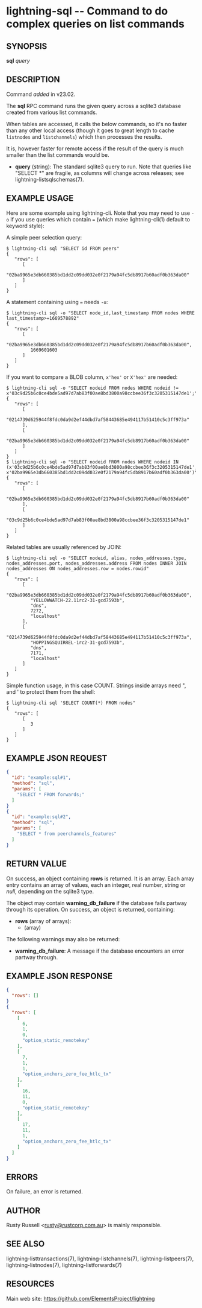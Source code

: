 lightning-sql -- Command to do complex queries on list commands
===============================================================

SYNOPSIS
--------

**sql** *query* 

DESCRIPTION
-----------

Command *added* in v23.02.

The **sql** RPC command runs the given query across a sqlite3 database created from various list commands.

When tables are accessed, it calls the below commands, so it's no faster than any other local access (though it goes to great length to cache `listnodes` and `listchannels`) which then processes the results.

It is, however faster for remote access if the result of the query is much smaller than the list commands would be.

- **query** (string): The standard sqlite3 query to run.
 Note that queries like "SELECT *" are fragile, as columns will change across releases; see lightning-listsqlschemas(7).

EXAMPLE USAGE
-------------

Here are some example using lightning-cli. Note that you may need to use `-o` if you use queries which contain `=` (which make lightning-cli(1) default to keyword style):

A simple peer selection query:

```shell
$ lightning-cli sql "SELECT id FROM peers"
{
   "rows": [
      [
         "02ba9965e3db660385bd1dd2c09dd032e0f2179a94fc5db8917b60adf0b363da00"
      ]
   ]
}
```

A statement containing using `=` needs `-o`:

```shell
$ lightning-cli sql -o "SELECT node_id,last_timestamp FROM nodes WHERE last_timestamp>=1669578892"
{
   "rows": [
      [
         "02ba9965e3db660385bd1dd2c09dd032e0f2179a94fc5db8917b60adf0b363da00",
         1669601603
      ]
   ]
}
```

If you want to compare a BLOB column, `x'hex'` or `X'hex'` are needed:

```shell
$ lightning-cli sql -o "SELECT nodeid FROM nodes WHERE nodeid != x'03c9d25b6c0ce4bde5ad97d7ab83f00ae8bd3800a98ccbee36f3c3205315147de1';"
{
   "rows": [
      [
         "0214739d625944f8fdc0da9d2ef44dbd7af58443685e494117b51410c5c3ff973a"
      ],
      [
         "02ba9965e3db660385bd1dd2c09dd032e0f2179a94fc5db8917b60adf0b363da00"
      ]
   ]
}
$ lightning-cli sql -o "SELECT nodeid FROM nodes WHERE nodeid IN (x'03c9d25b6c0ce4bde5ad97d7ab83f00ae8bd3800a98ccbee36f3c3205315147de1', x'02ba9965e3db660385bd1dd2c09dd032e0f2179a94fc5db8917b60adf0b363da00')"
{
   "rows": [
      [
         "02ba9965e3db660385bd1dd2c09dd032e0f2179a94fc5db8917b60adf0b363da00"
      ],
      [
         "03c9d25b6c0ce4bde5ad97d7ab83f00ae8bd3800a98ccbee36f3c3205315147de1"
      ]
   ]
}
```

Related tables are usually referenced by JOIN:

```shell
$ lightning-cli sql -o "SELECT nodeid, alias, nodes_addresses.type, nodes_addresses.port, nodes_addresses.address FROM nodes INNER JOIN nodes_addresses ON nodes_addresses.row = nodes.rowid"
{
   "rows": [
      [
         "02ba9965e3db660385bd1dd2c09dd032e0f2179a94fc5db8917b60adf0b363da00",
         "YELLOWWATCH-22.11rc2-31-gcd7593b",
         "dns",
         7272,
         "localhost"
      ],
      [
         "0214739d625944f8fdc0da9d2ef44dbd7af58443685e494117b51410c5c3ff973a",
         "HOPPINGSQUIRREL-1rc2-31-gcd7593b",
         "dns",
         7171,
         "localhost"
      ]
   ]
}
```

Simple function usage, in this case COUNT. Strings inside arrays need ", and ' to protect them from the shell:

```shell
$ lightning-cli sql 'SELECT COUNT(*) FROM nodes"
{
   "rows": [
      [
         3
      ]
   ]
}
```

EXAMPLE JSON REQUEST
--------------------

```json
{
  "id": "example:sql#1",
  "method": "sql",
  "params": [
    "SELECT * FROM forwards;"
  ]
}
{
  "id": "example:sql#2",
  "method": "sql",
  "params": [
    "SELECT * from peerchannels_features"
  ]
}
```

RETURN VALUE
------------

On success, an object containing **rows** is returned. It is an array. Each array entry contains an array of values, each an integer, real number, string or *null*, depending on the sqlite3 type.

The object may contain **warning\_db\_failure** if the database fails partway through its operation.
On success, an object is returned, containing:

- **rows** (array of arrays):
  - (array)

The following warnings may also be returned:

- **warning\_db\_failure**: A message if the database encounters an error partway through.

EXAMPLE JSON RESPONSE
---------------------

```json
{
  "rows": []
}
{
  "rows": [
    [
      6,
      1,
      0,
      "option_static_remotekey"
    ],
    [
      7,
      1,
      1,
      "option_anchors_zero_fee_htlc_tx"
    ],
    [
      16,
      11,
      0,
      "option_static_remotekey"
    ],
    [
      17,
      11,
      1,
      "option_anchors_zero_fee_htlc_tx"
    ]
  ]
}
```

ERRORS
------

On failure, an error is returned.

AUTHOR
------

Rusty Russell <<rusty@rustcorp.com.au>> is mainly responsible.

SEE ALSO
--------

lightning-listtransactions(7), lightning-listchannels(7), lightning-listpeers(7), lightning-listnodes(7), lightning-listforwards(7)

RESOURCES
---------

Main web site: <https://github.com/ElementsProject/lightning>
